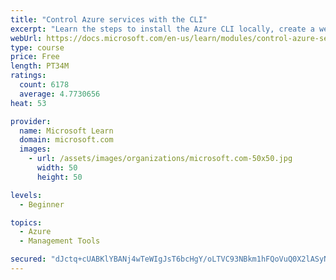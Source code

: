 ```yaml
---
title: "Control Azure services with the CLI"
excerpt: "Learn the steps to install the Azure CLI locally, create a website, and manage Azure resources using the CLI."
webUrl: https://docs.microsoft.com/en-us/learn/modules/control-azure-services-with-cli/
type: course
price: Free
length: PT34M
ratings:
  count: 6178
  average: 4.7730656
heat: 53

provider:
  name: Microsoft Learn
  domain: microsoft.com
  images:
    - url: /assets/images/organizations/microsoft.com-50x50.jpg
      width: 50
      height: 50

levels:
  - Beginner

topics:
  - Azure
  - Management Tools

secured: "dJctq+cUABKlYBANj4wTeWIgJsT6bcHgY/oLTVC93NBkm1hFQoVuQ0X2lASyN+87Ivfg+3Cn6sTiefA+P6IO0aCOKev9YInDzxIo+QJ+DPhEPuI19kJ063eM85LIz95S5j7wj2iVWMNmsSLOit38qPpY+JEgKKBVWhmqHX9xYky9rDLx4nsDxiNAhcy/NkaxiPr3NsulUEyG/cpg+2SY1P8IQRew1Qjo5czaLEU+Q4EEygybg0r2DWpApfDDNpQuRmy9Um9btN+NQ9EDcQkOE7BduIIwtnoy4s+IPWTSus1JfX4SqEwBPdjdPmf7yL6PC5uVvvJ8krn6vJbV6YIZSoQ9S5V9CfRLsPsmI9jm1QDMXUAAC3yys/yA60s6HvCxD4QvTaSOmC75F7URxxpIRpw7PyUFrMCnxYfOl6jINXc=;t1xgtt52VKxvOvu8tB69Kw=="
---
```


